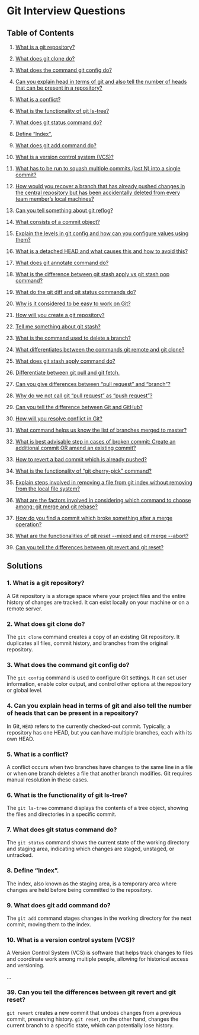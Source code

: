 # Git Interview Questions

## Table of Contents

1. <a href="#1">What is a git repository?</a>  
2. <a href="#2">What does git clone do?</a>  
3. <a href="#3">What does the command git config do?</a>  
4. <a href="#4">Can you explain head in terms of git and also tell the number of heads that can be present in a repository?</a>  
5. <a href="#5">What is a conflict?</a>  
6. <a href="#6">What is the functionality of git ls-tree?</a>  
7. <a href="#7">What does git status command do?</a>  
8. <a href="#8">Define “Index”.</a>  
9. <a href="#9">What does git add command do?</a>  
10. <a href="#10">What is a version control system (VCS)?</a>  

11. <a href="#11">What has to be run to squash multiple commits (last N) into a single commit?</a>  
12. <a href="#12">How would you recover a branch that has already pushed changes in the central repository but has been accidentally deleted from every team member’s local machines?</a>  
13. <a href="#13">Can you tell something about git reflog?</a>  
14. <a href="#14">What consists of a commit object?</a>  
15. <a href="#15">Explain the levels in git config and how can you configure values using them?</a>  
16. <a href="#16">What is a detached HEAD and what causes this and how to avoid this?</a>  
17. <a href="#17">What does git annotate command do?</a>  
18. <a href="#18">What is the difference between git stash apply vs git stash pop command?</a>  
19. <a href="#19">What do the git diff and git status commands do?</a>  
20. <a href="#20">Why is it considered to be easy to work on Git?</a>  
21. <a href="#21">How will you create a git repository?</a>  
22. <a href="#22">Tell me something about git stash?</a>  
23. <a href="#23">What is the command used to delete a branch?</a>  
24. <a href="#24">What differentiates between the commands git remote and git clone?</a>  
25. <a href="#25">What does git stash apply command do?</a>  
26. <a href="#26">Differentiate between git pull and git fetch.</a>  
27. <a href="#27">Can you give differences between “pull request” and “branch”?</a>  
28. <a href="#28">Why do we not call git “pull request” as “push request”?</a>  
29. <a href="#29">Can you tell the difference between Git and GitHub?</a>  

30. <a href="#30">How will you resolve conflict in Git?</a>  
31. <a href="#31">What command helps us know the list of branches merged to master?</a>  
32. <a href="#32">What is best advisable step in cases of broken commit: Create an additional commit OR amend an existing commit?</a>  
33. <a href="#33">How to revert a bad commit which is already pushed?</a>  
34. <a href="#34">What is the functionality of “git cherry-pick” command?</a>  
35. <a href="#35">Explain steps involved in removing a file from git index without removing from the local file system?</a>  
36. <a href="#36">What are the factors involved in considering which command to choose among: git merge and git rebase?</a>  
37. <a href="#37">How do you find a commit which broke something after a merge operation?</a>  
38. <a href="#38">What are the functionalities of git reset --mixed and git merge --abort?</a>  
39. <a href="#39">Can you tell the differences between git revert and git reset?</a>  

## Solutions

### <a id="1">1. What is a git repository?</a>
A Git repository is a storage space where your project files and the entire history of changes are tracked. It can exist locally on your machine or on a remote server.

### <a id="2">2. What does git clone do?</a>
The `git clone` command creates a copy of an existing Git repository. It duplicates all files, commit history, and branches from the original repository.

### <a id="3">3. What does the command git config do?</a>
The `git config` command is used to configure Git settings. It can set user information, enable color output, and control other options at the repository or global level.

### <a id="4">4. Can you explain head in terms of git and also tell the number of heads that can be present in a repository?</a>
In Git, `HEAD` refers to the currently checked-out commit. Typically, a repository has one HEAD, but you can have multiple branches, each with its own HEAD.

### <a id="5">5. What is a conflict?</a>
A conflict occurs when two branches have changes to the same line in a file or when one branch deletes a file that another branch modifies. Git requires manual resolution in these cases.

### <a id="6">6. What is the functionality of git ls-tree?</a>
The `git ls-tree` command displays the contents of a tree object, showing the files and directories in a specific commit.

### <a id="7">7. What does git status command do?</a>
The `git status` command shows the current state of the working directory and staging area, indicating which changes are staged, unstaged, or untracked.

### <a id="8">8. Define “Index”.</a>
The index, also known as the staging area, is a temporary area where changes are held before being committed to the repository.

### <a id="9">9. What does git add command do?</a>
The `git add` command stages changes in the working directory for the next commit, moving them to the index.

### <a id="10">10. What is a version control system (VCS)?</a>
A Version Control System (VCS) is software that helps track changes to files and coordinate work among multiple people, allowing for historical access and versioning.

...

### <a id="39">39. Can you tell the differences between git revert and git reset?</a>
`git revert` creates a new commit that undoes changes from a previous commit, preserving history. `git reset`, on the other hand, changes the current branch to a specific state, which can potentially lose history.
